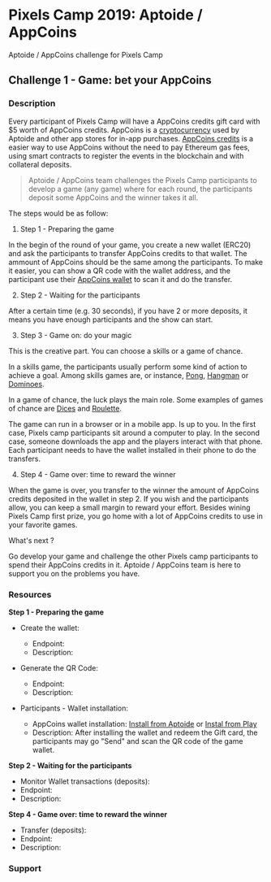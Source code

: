 # Pixels Camp 2019: Aptoide / AppCoins
Aptoide / AppCoins challenge for Pixels Camp

## Challenge 1 - Game: bet your AppCoins 

### Description

Every participant of Pixels Camp will have a AppCoins credits gift card with $5 worth of AppCoins credits.
AppCoins is a [cryptocurrency](https://coinmarketcap.com/currencies/appcoins/) used by Aptoide and other app stores for in-app purchases. [AppCoins credits](https://medium.com/@PauloTrezentos/what-are-appcoins-credits-appc-c-2217e8f8568c) is a easier way to use AppCoins without the need to pay Ethereum gas fees, using smart contracts to register the events in the blockchain and with  collateral deposits.

> Aptoide / AppCoins team challenges the Pixels Camp participants to develop a game (any game) where for each round, the participants deposit some AppCoins and the winner takes it all.

The steps would be as follow:

1. Step 1 - Preparing the game

In the begin of the round of your game, you create a new wallet (ERC20) and ask the participants to transfer AppCoins credits to that wallet. The ammount of AppCoins should be the same among the participants. To make it easier, you can show a QR code with the wallet address, and the participant use their [AppCoins wallet](https://play.google.com/store/apps/details?id=com.appcoins.wallet&hl=en) to scan it and do the transfer.

2. Step 2 - Waiting for the participants

After a certain time (e.g. 30 seconds), if you have 2 or more deposits, it means you have enough participants and the show can start.

3. Step 3 - Game on: do your magic

This is the creative part. You can choose a skills or a game of chance.

In a skills game, the participants usually perform some kind of action to achieve a goal. Among skills games are, or instance, [Pong](https://pong-2.com), [Hangman](https://hangmanwordgame.com) or [Dominoes](https://dominoes.playdrift.com).

In a game of chance, the luck plays the main role. Some examples of games of chance are [Dices](https://cardgames.io/yahtzee/) and [Roulette](https://www.roulettesimulator.net).

The game can run in a browser or in a mobile app. Is up to you. In the first case, Pixels camp participants sit around a computer to play. In the second case, someone downloads the app and the players interact with that phone. Each participant needs to have the wallet installed in their phone to do the transfers.

4. Step 4 - Game over: time to reward the winner

When the game is over, you transfer to the winner the amount of AppCoins credits deposited in the wallet in step 2. If you wish and the participants allow, you can keep a small margin to reward your effort. 
Besides wining Pixels Camp first prize, you go home with a lot of AppCoins credits to use in your favorite games.

What's next ?

Go develop your game and challenge the other Pixels camp participants to spend their AppCoins credits in it. Aptoide / AppCoins team is here to support you on the problems you have.


### Resources

**Step 1 - Preparing the game**
 
 - Create the wallet: 
   - Endpoint: 
   - Description:
   
 - Generate the QR Code:
   - Endpoint: 
   - Description:
   
 - Participants - Wallet installation:
   - AppCoins wallet installation: [Install from Aptoide](https://appcoins-wallet.en.aptoide.com) or [Instal from Play](https://play.google.com/store/apps/details?id=com.appcoins.wallet&hl=en_US)
   - Description: After installing the wallet and redeem the Gift card, the participants may go "Send" and scan the QR code of the game wallet.
   
 **Step 2 - Waiting for the participants**
 
  - Monitor Wallet transactions (deposits): 
   - Endpoint: 
   - Description:

**Step 4 - Game over: time to reward the winner**

  - Transfer (deposits): 
   - Endpoint: 
   - Description:



### Support
